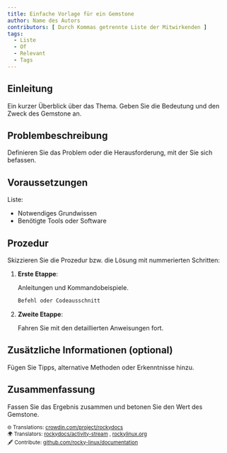 ```yaml
---
title: Einfache Vorlage für ein Gemstone
author: Name des Autors
contributors: [ Durch Kommas getrennte Liste der Mitwirkenden ]
tags:
  - Liste
  - Of
  - Relevant
  - Tags
---
```


## Einleitung

Ein kurzer Überblick über das Thema. Geben Sie die Bedeutung und den Zweck des Gemstone an.

## Problembeschreibung

Definieren Sie das Problem oder die Herausforderung, mit der Sie sich befassen.

## Voraussetzungen

Liste:

- Notwendiges Grundwissen
- Benötigte Tools oder Software

## Prozedur

Skizzieren Sie die Prozedur bzw. die Lösung mit nummerierten Schritten:

1. **Erste Etappe**:

   Anleitungen und Kommandobeispiele.

   ```bash
   Befehl oder Codeausschnitt
   ```

2. **Zweite Etappe**:

   Fahren Sie mit den detaillierten Anweisungen fort.

## Zusätzliche Informationen (optional)

Fügen Sie Tipps, alternative Methoden oder Erkenntnisse hinzu.

## Zusammenfassung

Fassen Sie das Ergebnis zusammen und betonen Sie den Wert des Gemstone.<small>
<br/><br/>
🌐 Translations: 
<a href="https://crowdin.com/project/rockydocs/de">crowdin.com/project/rockydocs</a>
<br/>
🌍 Translators:
<a href="https://crowdin.com/project/rockydocs/activity-stream">rockydocs/activity-stream</a>
, <a href="https://crowdin.com/project/rockylinuxorg/activity-stream">rockylinux.org</a>
<br/>
🖋 Contribute:
<a href="https://github.com/rocky-linux/documentation?tab=readme-ov-file#mattermost">github.com/rocky-linux/documentation</a>
</small>
